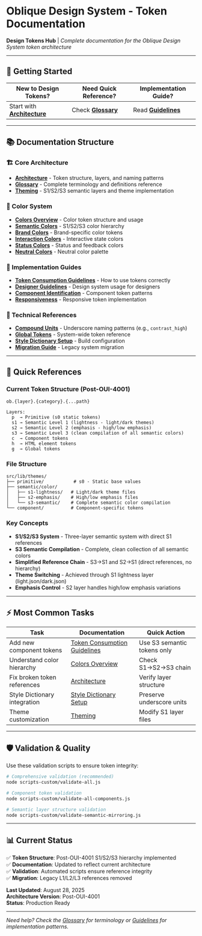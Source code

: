 # Oblique Design System - Token Documentation

**Design Tokens Hub** | *Complete documentation for the Oblique Design System token architecture*

---

## 🚀 **Getting Started**

| **New to Design Tokens?** | **Need Quick Reference?** | **Implementation Guide?** |
|---|---|---|
| Start with [**Architecture**](./architecture.md) | Check [**Glossary**](./glossary.md) | Read [**Guidelines**](./guidelines-token-consumption.md) |

---

## 📚 **Documentation Structure**

### **🏗️ Core Architecture**
- [**Architecture**](./architecture.md) - Token structure, layers, and naming patterns
- [**Glossary**](./glossary.md) - Complete terminology and definitions reference
- [**Theming**](./theming.md) - S1/S2/S3 semantic layers and theme implementation

### **🎨 Color System**
- [**Colors Overview**](./colors/colors.md) - Color token structure and usage
- [**Semantic Colors**](./colors/colors-semantic.md) - S1/S2/S3 color hierarchy
- [**Brand Colors**](./colors/colors-semantic-brand.md) - Brand-specific color tokens
- [**Interaction Colors**](./colors/colors-semantic-interaction.md) - Interactive state colors
- [**Status Colors**](./colors/colors-semantic-status.md) - Status and feedback colors
- [**Neutral Colors**](./colors/colors-semantic-neutral.md) - Neutral color palette

### **📐 Implementation Guides**
- [**Token Consumption Guidelines**](./guidelines-token-consumption.md) - How to use tokens correctly
- [**Designer Guidelines**](./guidelines-for-designers.md) - Design system usage for designers
- [**Component Identification**](./component-identification.md) - Component token patterns
- [**Responsiveness**](./responsiveness.md) - Responsive token implementation

### **🔧 Technical References**
- [**Compound Units**](./compound-units.md) - Underscore naming patterns (e.g., `contrast_high`)
- [**Global Tokens**](./global-tokens.md) - System-wide token reference
- [**Style Dictionary Setup**](./style-dictionary-underscore-setup.md) - Build configuration
- [**Migration Guide**](./underscore-migration-plan.md) - Legacy system migration

---

## 🎯 **Quick References**

### **Current Token Structure** (Post-OUI-4001)
```
ob.{layer}.{category}.{...path}

Layers:
  p  → Primitive (s0 static tokens)
  s1 → Semantic Level 1 (lightness - light/dark themes)
  s2 → Semantic Level 2 (emphasis - high/low emphasis)
  s3 → Semantic Level 3 (clean compilation of all semantic colors)
  c  → Component tokens
  h  → HTML element tokens
  g  → Global tokens
```

### **File Structure**
```
src/lib/themes/
├── primitive/           # s0 - Static base values
├── semantic/color/
│   ├── s1-lightness/   # Light/dark theme files
│   ├── s2-emphasis/    # High/low emphasis files
│   └── s3-semantic/    # Complete semantic color compilation
└── component/          # Component-specific tokens
```

### **Key Concepts**
- **S1/S2/S3 System** - Three-layer semantic system with direct S1 references
- **S3 Semantic Compilation** - Complete, clean collection of all semantic colors
- **Simplified Reference Chain** - S3→S1 and S2→S1 (direct references, no hierarchy)
- **Theme Switching** - Achieved through S1 lightness layer (light.json/dark.json)
- **Emphasis Control** - S2 layer handles high/low emphasis variations

---

## ⚡ **Most Common Tasks**

| **Task** | **Documentation** | **Quick Action** |
|---|---|---|
| Add new component tokens | [Token Consumption Guidelines](./guidelines-token-consumption.md) | Use S3 semantic tokens only |
| Understand color hierarchy | [Colors Overview](./colors/colors.md) | Check S1→S2→S3 chain |
| Fix broken token references | [Architecture](./architecture.md) | Verify layer structure |
| Style Dictionary integration | [Style Dictionary Setup](./style-dictionary-underscore-setup.md) | Preserve underscore units |
| Theme customization | [Theming](./theming.md) | Modify S1 layer files |

---

## 🛡️ **Validation & Quality**

Use these validation scripts to ensure token integrity:

```bash
# Comprehensive validation (recommended)
node scripts-custom/validate-all.js

# Component token validation
node scripts-custom/validate-all-components.js

# Semantic layer structure validation  
node scripts-custom/validate-semantic-mirroring.js
```

---

## 📊 **Current Status**

✅ **Token Structure**: Post-OUI-4001 S1/S2/S3 hierarchy implemented  
✅ **Documentation**: Updated to reflect current architecture  
✅ **Validation**: Automated scripts ensure reference integrity  
✅ **Migration**: Legacy L1/L2/L3 references removed  

**Last Updated**: August 28, 2025  
**Architecture Version**: Post-OUI-4001  
**Status**: Production Ready  

---

*Need help? Check the [Glossary](./glossary.md) for terminology or [Guidelines](./guidelines-token-consumption.md) for implementation patterns.*
